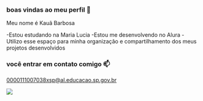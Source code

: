 ### boas vindas ao meu perfil 🦸

Meu nome é Kauã Barbosa

-Estou estudando na Maria Lucia 
-Estou me desenvolvendo no Alura
-Utilizo esse espaço para minha organização e compartilhamento dos meus projetos desenvolvidos

### você entrar em contato comigo 📫

0000111007038xsp@al.educacao.sp.gov.br



![](https://media1.tenor.com/m/Pny2LnvNcukAAAAC/vonada-vounada.gif)

